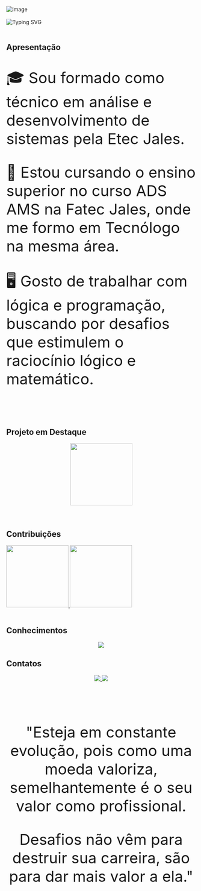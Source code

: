   
![image](https://github.com/gabrielsantos578/gabrielsantos578/assets/127057846/23da68c7-34c6-4714-ae5c-77f22114ab79)
<br /><br />
![Typing SVG](https://readme-typing-svg.demolab.com/?font=Fira+Code&size=30&pause=1000&color=006CFF&center=true&width=1000&lines=Bem-vindo(a)+ao+Portfólio+de+Projetos)
<br /><br />

 
## Apresentação

<div align="center">
<p align="left" style="font-size: 40">
  🎓 Sou formado como técnico em análise e desenvolvimento de sistemas pela Etec Jales.
</p>
<p align="left" style="font-size: 40">
  📘 Estou cursando o ensino superior no curso ADS AMS na Fatec Jales, onde me formo em Tecnólogo na mesma área.
</p>
<p align="left" style="font-size: 40">
  🖥️ Gosto de trabalhar com lógica e programação, buscando por desafios que estimulem o raciocínio lógico e matemático.
</p>
</div>
<br /><br />

## Projeto em Destaque

<div align="center">
  <a href="https://github.com/gabrielsantos578/" target="_blank">
    <img height="165em" src="https://github-readme-stats.vercel.app/api/pin/?username=gabrielsantos578&repo=ProjetoIntegrador&theme=transparent&title_color=006CFF&text_color=D9D9D9"/>
  </a>
</div>
<br /><br />


## Contribuições

<div align="center" style="display: inline-block;">
  <a href="https://github.com/gabrielsantos578/" target="_blank">
    <img height="165em" src="https://github-readme-stats.vercel.app/api?username=gabrielsantos578&show_icons=true&theme=transparent&include_all_commits=true&count_private=true_color=0d1117&title_color=006CFF&text_color=D9D9D9"/>
  </a>
  <a href="https://github.com/gabrielsantos578/" target="_blank">
    <img height="165em" src="https://streak-stats.demolab.com?user=gabrielsantos578&theme=transparent&locale=pt_BR&card_width=500&title_color=006CFF&text_color=D9D9D9"/>
  </a>
</div>
<br /><br />


## Conhecimentos

<div align="center">
  <a href="https://github.com/gabrielsantos578/" target="_blank">
    <img src="https://skillicons.dev/icons?i=react,js,cs,dotnet,java,spring,python,mongodb,postgresql,mysql,github,git,postman,azure,figma" />
  </a>
</div>


## Contatos

<div align="center">
  <a href="https://www.linkedin.com/in/gabriel-m-santos/" target="_blank">
    <img src="https://img.shields.io/badge/-LinkedIn-%230077B5?style=for-the-badge&logo=linkedin&logoColor=white" target="_blank">
  </a>
  <a href="mailto:santos.gabriel67018@gmail.com">
    <img src="https://img.shields.io/badge/-Gmail-%23333?style=for-the-badge&logo=gmail&logoColor=white" target="_blank">
  </a>
</div>
<br />
<br /><br /><br />

<div align="center">
  <p align="center" style="font-size: 40">
    "Esteja em constante evolução, pois como uma moeda valoriza, semelhantemente é o seu valor como profissional.
  </p>
  <p align="center" style="font-size: 40">
    Desafios não vêm para destruir sua carreira, são para dar mais valor a ela."
  </p>
</div>
